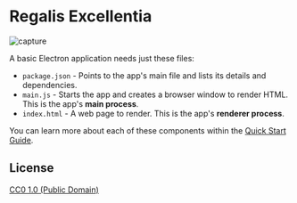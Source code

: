 # Regalis Excellentia

![capture](https://github.com/grand-Conde/regalis/blob/master/Capture%20d%E2%80%99%C3%A9cran%20-%202019-05-13%20%C3%A0%2018.22.56.png)

A basic Electron application needs just these files:

- `package.json` - Points to the app's main file and lists its details and dependencies.
- `main.js` - Starts the app and creates a browser window to render HTML. This is the app's **main process**.
- `index.html` - A web page to render. This is the app's **renderer process**.

You can learn more about each of these components within the [Quick Start Guide](https://electronjs.org/docs/tutorial/quick-start).

## License

[CC0 1.0 (Public Domain)](LICENSE.md)
